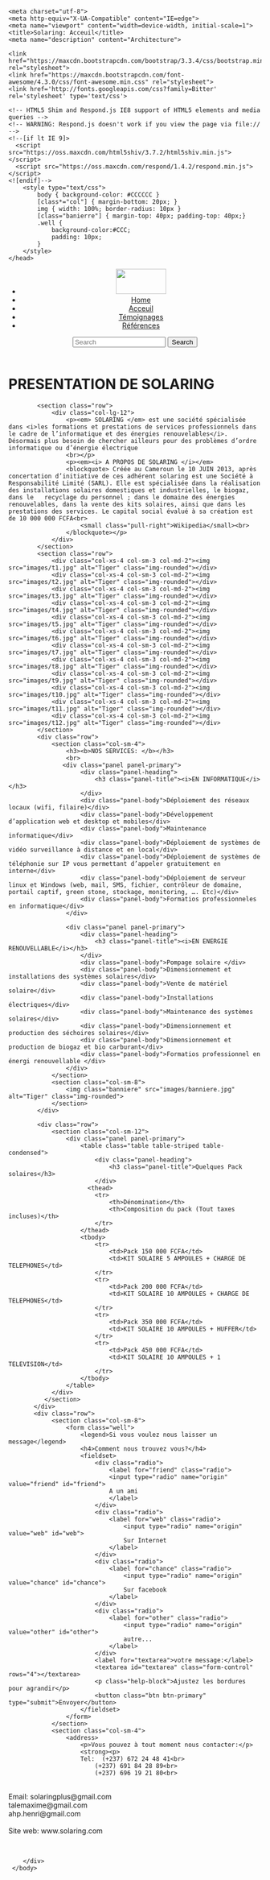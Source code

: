 <!DOCTYPE html>
<html>

  <head>

    <meta charset="utf-8"> 
    <meta http-equiv="X-UA-Compatible" content="IE=edge">
    <meta name="viewport" content="width=device-width, initial-scale=1">
    <title>Solaring: Acceuil</title>
    <meta name="description" content="Architecture">

    <link href="https://maxcdn.bootstrapcdn.com/bootstrap/3.3.4/css/bootstrap.min.css" rel="stylesheet">
    <link href="https://maxcdn.bootstrapcdn.com/font-awesome/4.3.0/css/font-awesome.min.css" rel="stylesheet">
    <link href='http://fonts.googleapis.com/css?family=Bitter' rel='stylesheet' type='text/css'>

    <!-- HTML5 Shim and Respond.js IE8 support of HTML5 elements and media queries -->
    <!-- WARNING: Respond.js doesn't work if you view the page via file:// -->
    <!--[if lt IE 9]>
      <script src="https://oss.maxcdn.com/html5shiv/3.7.2/html5shiv.min.js"></script>
      <script src="https://oss.maxcdn.com/respond/1.4.2/respond.min.js"></script>
    <![endif]-->
        <style type="text/css">
            body { background-color: #CCCCCC }
            [class*="col"] { margin-bottom: 20px; }
            img { width: 100%; border-radius: 10px }
			[class="banierre"] { margin-top: 40px; padding-top: 40px;}
            .well {
                background-color:#CCC;
                padding: 10px;
            }
        </style>
    </head>

   <body>
 	<div class="container">
 			<header class="page-header">
        		<nav class="navbar navbar-inverse">
                <div class="container-fluid">
                    <ul class="nav navbar-nav">
						<li><img src="images/logo.jpg" width="100" height="50"></li>
                        <li class="active"> <a href="#">Home</a> </li>
                        <li> <a href="#">Acceuil</a> </li>
                        <li> <a href="#">Témoignages</a> </li>
                        <li> <a href="#">Références</a> </li>
                    </ul>
                    <form class="navbar-form navbar-right inline-form">
                        <div class="form-group">
                        <input type="search" class="input-sm form-control" placeholder="Search">
                        <button type="submit" class="btn btn-primary btn-sm"><span class="glyphicon glyphicon-eye-open"></span> Search</button>
                        </div>
                    </form>
                </div>
            </nav>
		</header>
		        <h1>PRESENTATION DE SOLARING</h1>
            
            <section class="row">
                <div class="col-lg-12">
                    <p><em> SOLARING </em> est une société spécialisée dans <i>les formations et prestations de services professionnels dans le cadre de l’informatique et des énergies renouvelables</i>. Désormais plus besoin de chercher ailleurs pour des problèmes d’ordre informatique ou d’énergie électrique
					<br></p>
                    <p><em><i> A PROPOS DE SOLARING </i></em>
                    <blockquote> Créée au Cameroun le 10 JUIN 2013, après concertation d’initiative de ces adhérent solaring est une Société à Responsabilité Limité (SARL). Elle est spécialisée dans la réalisation des installations solaires domestiques et industrielles, le biogaz, dans le   recyclage du personnel ; dans le domaine des énergies renouvelables, dans la vente des kits solaires, ainsi que dans les prestations des services. Le capital social évalué à sa création est de 10 000 000 FCFA<br>
                        <small class="pull-right">Wikipedia</small><br>
                    </blockquote></p>
                </div>
            </section>
            <section class="row">
                <div class="col-xs-4 col-sm-3 col-md-2"><img src="images/t1.jpg" alt="Tiger" class="img-rounded"></div>
                <div class="col-xs-4 col-sm-3 col-md-2"><img src="images/t2.jpg" alt="Tiger" class="img-rounded"></div>
                <div class="col-xs-4 col-sm-3 col-md-2"><img src="images/t3.jpg" alt="Tiger" class="img-rounded"></div>
                <div class="col-xs-4 col-sm-3 col-md-2"><img src="images/t4.jpg" alt="Tiger" class="img-rounded"></div>
                <div class="col-xs-4 col-sm-3 col-md-2"><img src="images/t5.jpg" alt="Tiger" class="img-rounded"></div>
                <div class="col-xs-4 col-sm-3 col-md-2"><img src="images/t6.jpg" alt="Tiger" class="img-rounded"></div>
                <div class="col-xs-4 col-sm-3 col-md-2"><img src="images/t7.jpg" alt="Tiger" class="img-rounded"></div>
                <div class="col-xs-4 col-sm-3 col-md-2"><img src="images/t8.jpg" alt="Tiger" class="img-rounded"></div>
                <div class="col-xs-4 col-sm-3 col-md-2"><img src="images/t9.jpg" alt="Tiger" class="img-rounded"></div>
                <div class="col-xs-4 col-sm-3 col-md-2"><img src="images/t10.jpg" alt="Tiger" class="img-rounded"></div>
                <div class="col-xs-4 col-sm-3 col-md-2"><img src="images/t11.jpg" alt="Tiger" class="img-rounded"></div>
                <div class="col-xs-4 col-sm-3 col-md-2"><img src="images/t12.jpg" alt="Tiger" class="img-rounded"></div>
            </section>
            <div class="row">
                <section class="col-sm-4">
                    <h3><b>NOS SERVICES: </b></h3>
                    <br>
                   <div class="panel panel-primary">
					    <div class="panel-heading">
        					<h3 class="panel-title"><i>EN INFORMATIQUE</i></h3>
    					</div>
    					<div class="panel-body">Déploiement des réseaux locaux (wifi, filaire)</div>
						<div class="panel-body">Développement d’application web et desktop et mobiles</div>
						<div class="panel-body">Maintenance informatique</div>
						<div class="panel-body">Déploiement de systèmes de vidéo surveillance à distance et en local</div>
						<div class="panel-body">Déploiement de systèmes de téléphonie sur IP vous permettant d’appeler gratuitement en interne</div>
						<div class="panel-body">Déploiement de serveur linux et Windows (web, mail, SMS, fichier, contrôleur de domaine, portail captif, green stone, stockage, monitoring, …. Etc)</div>
						<div class="panel-body">Formatios professionneles en informatique</div>
					</div> 
					
					<div class="panel panel-primary">
					    <div class="panel-heading">
        					<h3 class="panel-title"><i>EN ENERGIE RENOUVELLABLE</i></h3>
    					</div>
    					<div class="panel-body">Pompage solaire </div>
						<div class="panel-body">Dimensionnement et installations des systèmes solaires</div>
						<div class="panel-body">Vente de matériel solaire</div>
						<div class="panel-body">Installations électriques</div>
						<div class="panel-body">Maintenance des systèmes solaires</div>
						<div class="panel-body">Dimensionnement et production des séchoires solaires</div>
						<div class="panel-body">Dimensionnement et production de biogaz et bio carburant</div>
						<div class="panel-body">Formatios professionnel en énergi renouvellable </div>
					</div> 
                </section>
			    <section class="col-sm-8">
                    <img class="banniere" src="images/banniere.jpg" alt="Tiger" class="img-rounded">
                </section>
            </div>
			
            <div class="row">
                <section class="col-sm-12">
					<div class="panel panel-primary">
				    	<table class="table table-striped table-condensed">
					        <div class="panel-heading">
					            <h3 class="panel-title">Quelques Pack solaires</h3>
					        </div>
                    	  <thead>
                            <tr>
                                <th>Dénomination</th>
                                <th>Composition du pack (Tout taxes incluses)</th>
                            </tr>
                        </thead>
                        <tbody>
                            <tr>
                                <td>Pack 150 000 FCFA</td>
                                <td>KIT SOLAIRE 5 AMPOULES + CHARGE DE TELEPHONES</td>
                            </tr>
                            <tr>
                                <td>Pack 200 000 FCFA</td>
                                <td>KIT SOLAIRE 10 AMPOULES + CHARGE DE TELEPHONES</td>
                            </tr>
                            <tr>
                                <td>Pack 350 000 FCFA</td>
                                <td>KIT SOLAIRE 10 AMPOULES + HUFFER</td>
                            </tr>
                            <tr>
                                <td>Pack 450 000 FCFA</td>
                                <td>KIT SOLAIRE 10 AMPOULES + 1 TELEVISION</td>
                            </tr>
                        </tbody>
                    </table>
				</div>
              </section>
           </div>
           <div class="row">
                <section class="col-sm-8">
                    <form class="well">
                        <legend>Si vous voulez nous laisser un message</legend>
                        <h4>Comment nous trouvez vous?</h4>
                        <fieldset>
                            <div class="radio">
                                <label for="friend" class="radio">
                                <input type="radio" name="origin" value="friend" id="friend">
                                A un ami
                                </label>
                            </div>
                            <div class="radio">
                                <label for="web" class="radio">
                                    <input type="radio" name="origin" value="web" id="web">
                                    Sur Internet
                                </label>
                            </div>
                            <div class="radio">
                                <label for="chance" class="radio">
                                    <input type="radio" name="origin" value="chance" id="chance">
                                    Sur facebook
                                </label>
                            </div>
                            <div class="radio">
                                <label for="other" class="radio">
                                    <input type="radio" name="origin" value="other" id="other">
                                    autre...
                                </label>
                            </div>
                            <label for="textarea">votre message:</label>
                            <textarea id="textarea" class="form-control" rows="4"></textarea>
                            <p class="help-block">Ajustez les bordures pour agrandir</p>
                            <button class="btn btn-primary" type="submit">Envoyer</button>
                        </fieldset>
                    </form>
                </section>
                <section class="col-sm-4">
                    <address>
                        <p>Vous pouvez à tout moment nous contacter:</p>
                        <strong><p>
						Tel:  (+237) 672 24 48 41<br>
						    (+237) 691 84 28 89<br>
							(+237) 696 19 21 80<br>
<br>  	 
						Email:      	solaringplus@gmail.com<br>
								     	talemaxime@gmail.com<br>
								     	ahp.henri@gmail.com<br>
<br>
						Site web:     	www.solaring.com
				</p></strong><br>
                       </address>
                </section>
            </div>
			
		</div>
     </body>
</html>
